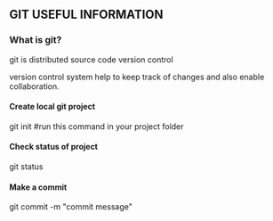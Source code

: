 ## GIT USEFUL INFORMATION

### What is git?
git is distributed source code version control

version control system help to keep track of changes and also enable collaboration.

#### Create local git project
git init
#run this command in your project folder

#### Check status of project
git status

#### Make a commit
git commit -m "commit message"



